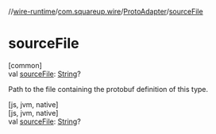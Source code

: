 //[wire-runtime](../../../index.md)/[com.squareup.wire](../index.md)/[ProtoAdapter](index.md)/[sourceFile](source-file.md)

# sourceFile

[common]\
val [sourceFile](source-file.md): [String](https://kotlinlang.org/api/latest/jvm/stdlib/kotlin/-string/index.html)?

Path to the file containing the protobuf definition of this type.

[js, jvm, native]\
[js, jvm, native]\
val [sourceFile](source-file.md): [String](https://kotlinlang.org/api/latest/jvm/stdlib/kotlin/-string/index.html)?
